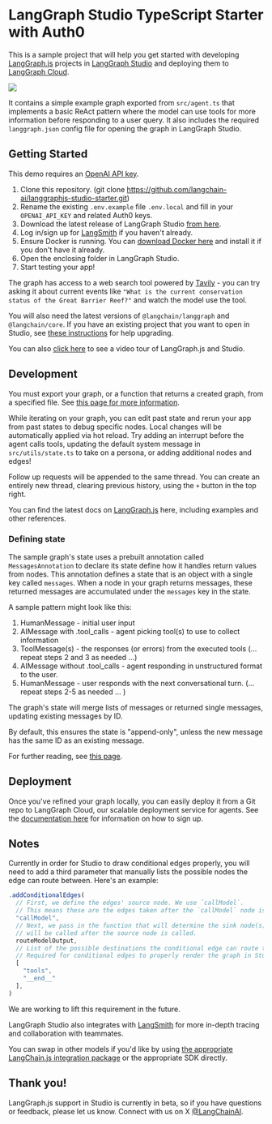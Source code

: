 # LangGraph Studio TypeScript Starter with Auth0

This is a sample project that will help you get started with developing [LangGraph.js](https://github.com/langchain-ai/langgraphjs) projects in [LangGraph Studio](https://github.com/langchain-ai/langgraph-studio) and deploying them to [LangGraph Cloud](https://langchain-ai.github.io/langgraph/cloud/deployment/setup_javascript/).

![](/static/studio.gif)

It contains a simple example graph exported from `src/agent.ts` that implements a basic ReAct pattern where the model can use tools for more information before responding to a user query. It also includes the required `langgraph.json` config file for opening the graph in LangGraph Studio.

## Getting Started

This demo requires an [OpenAI API key](https://openai.com/).

1. Clone this repository. (git clone https://github.com/langchain-ai/langgraphjs-studio-starter.git)
2. Rename the existing `.env.example` file `.env.local` and fill in your `OPENAI_API_KEY` and related Auth0 keys.
3. Download the latest release of LangGraph Studio [from here](https://github.com/langchain-ai/langgraph-studio/releases).
4. Log in/sign up for [LangSmith](https://smith.langchain.com/) if you haven't already.
5. Ensure Docker is running. You can [download Docker here](https://www.docker.com/) and install it if you don't have it already.
6. Open the enclosing folder in LangGraph Studio.
7. Start testing your app!

The graph has access to a web search tool powered by [Tavily](https://tavily.com) - you can try asking it about current events like `"What is the current conservation status of the Great Barrier Reef?"` and watch the model use the tool.

You will also need the latest versions of `@langchain/langgraph` and `@langchain/core`. If you have an existing project that you want to open in Studio, see [these instructions](https://langchain-ai.github.io/langgraphjs/how-tos/manage-ecosystem-dependencies/) for help upgrading.

You can also [click here](https://youtu.be/RB3OHqM7TFA) to see a video tour of LangGraph.js and Studio.

## Development

You must export your graph, or a function that returns a created graph, from a specified file. See [this page for more information](https://langchain-ai.github.io/langgraph/cloud/reference/cli/#configuration-file).

While iterating on your graph, you can edit past state and rerun your app from past states to debug specific nodes. Local changes will be automatically applied via hot reload. Try adding an interrupt before the agent calls tools, updating the default system message in `src/utils/state.ts` to take on a persona, or adding additional nodes and edges!

Follow up requests will be appended to the same thread. You can create an entirely new thread, clearing previous history, using the `+` button in the top right.

You can find the latest docs on [LangGraph.js](https://langchain-ai.github.io/langgraphjs/) here, including examples and other references.

### Defining state

The sample graph's state uses a prebuilt annotation called `MessagesAnnotation` to declare its state define how it handles return values from nodes. This annotation defines a state that is an object with a single key called `messages`. When a node in your graph returns messages, these returned messages are accumulated under the `messages` key in the state.

A sample pattern might look like this:

1. HumanMessage - initial user input
2. AIMessage with .tool_calls - agent picking tool(s) to use to collect information
3. ToolMessage(s) - the responses (or errors) from the executed tools
   (... repeat steps 2 and 3 as needed ...)
4. AIMessage without .tool_calls - agent responding in unstructured format to the user.
5. HumanMessage - user responds with the next conversational turn.
   (... repeat steps 2-5 as needed ... )

The graph's state will merge lists of messages or returned single messages, updating existing messages by ID.

By default, this ensures the state is "append-only", unless the new message has the same ID as an existing message.

For further reading, see [this page](https://langchain-ai.github.io/langgraphjs/how-tos/define-state/#getting-started).

## Deployment

Once you've refined your graph locally, you can easily deploy it from a Git repo to LangGraph Cloud, our scalable deployment service for agents.
See the [documentation here](https://langchain-ai.github.io/langgraph/cloud/deployment/setup_javascript/) for information on how to sign up.

## Notes

Currently in order for Studio to draw conditional edges properly, you will need to add a third parameter that manually lists the possible nodes the edge can route between. Here's an example:

```ts
.addConditionalEdges(
  // First, we define the edges' source node. We use `callModel`.
  // This means these are the edges taken after the `callModel` node is called.
  "callModel",
  // Next, we pass in the function that will determine the sink node(s), which
  // will be called after the source node is called.
  routeModelOutput,
  // List of the possible destinations the conditional edge can route to.
  // Required for conditional edges to properly render the graph in Studio
  [
    "tools",
    "__end__"
  ],
)
```

We are working to lift this requirement in the future.

LangGraph Studio also integrates with [LangSmith](https://smith.langchain.com/) for more in-depth tracing and collaboration with teammates.

You can swap in other models if you'd like by using [the appropriate LangChain.js integration package](https://js.langchain.com/docs/integrations/chat/) or the appropriate SDK directly.

## Thank you!

LangGraph.js support in Studio is currently in beta, so if you have questions or feedback, please let us know. Connect with us on X [@LangChainAI](https://x.com/langchainai).
